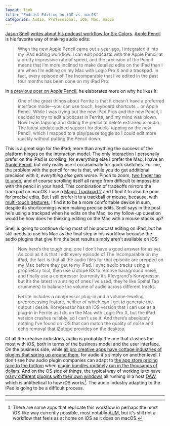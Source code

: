```yaml
---
layout: link
title: "Podcast Editing on iOS vs. macOS"
categories: Audio, Professional, iOS, Mac, macOS
---
```


[Jason Snell](https://twitter.com/jsnell) [writes about his podcast workflow for Six Colors](https://sixcolors.com/post/2019/11/why-my-ipad-podcast-workflow-still-includes-the-mac/). [Apple Pencil](https://www.apple.com/apple-pencil/) is his favorite way of making audio edits:

> When the new Apple Pencil came out a year ago, I integrated it into my iPad editing workflow. I can edit podcasts with the Apple Pencil at a pretty impressive rate of speed, and the precision of the Pencil means that I’m more inclined to make detailed edits on the iPad than I am when I’m editing on my Mac with Logic Pro X and a trackpad. In fact, every episode of The Incomparable that I’ve edited in the past four months has been done on my iPad Pro.

In [a previous post on Apple Pencil](https://www.macworld.com/article/3326859/the-new-apple-pencil-made-me-a-believer.html), he elaborates more on why he likes it:

> One of the great things about Ferrite is that it doesn’t have a preferred interface mode—you can use touch, keyboard shortcuts... or Apple Pencil. While I was trying out the new iPad Pros and the new Pencil, I decided to try to edit a podcast in Ferrite, and my mind was blown. Now I was tapping and sliding the pencil to delete extraneous audio. The latest update added support for double-tapping on the new Pencil, which I mapped to a play/pause toggle so I could edit more quickly without putting the Pencil down.

This is a great sign for the iPad; more than anything the success of the platform hinges on the interaction model. The only interaction I personally prefer on the iPad is scrolling, for everything else I prefer the Mac. I have an [Apple Pencil](https://www.apple.com/apple-pencil/), but only really use it occasionally for quick sketches. For me, the problem with the pencil for me is that, while you do get additional precision with it, *everything else gets worse*. Pinch to zoom, [two finger tap to undo](https://procreate.art/insight/2018/take-our-undo-gesture), and of course scrolling itself all range from difficult to impossible with the pencil in your hand. This combination of tradeoffs mirrors the trackpad on macOS. I use a [Magic Trackpad 2](https://www.apple.com/shop/product/MRMF2/magic-trackpad-2-space-gray) and I find it to also be poor for precise edits. But I still prefer it to a trackball or mouse, because, with [multi-touch gestures](https://support.apple.com/en-us/HT204895), I find it to be a more comfortable device in sum, despite its shortcomings when making precise edits. Snell says in the post he's using a trackpad when he edits on the Mac, so my follow-up question would be how does he thinking editing on the Mac with a mouse stacks up?

Snell is going to continue doing most of his podcast editing on iPad, but he still needs to use his Mac as the final step in his workflow because the audio plugins that give him the best results simply aren't available on iOS:

> Now here’s the tough one, one I don’t have a good answer for as yet. As cool as it is that I edit every episode of The Incomparable on my iPad, the fact is that all the audio files for that episode are prepped on my Mac before they get to my iPad. I sync audio tracks using a proprietary tool, then use iZotope RX to remove background noise, and finally use a compressor (currently it’s Klevgrand’s Korvpressor, but it’s the latest in a string of ones I’ve used, they’re like Spın̈al Tap drummers) to balance the volume of audio across different tracks.

> Ferrite includes a compressor plug-in and a volume-leveling preprocessing feature, neither of which can I get to generate the output I desire. Korvpressor has an iOS version that I can use as a plug-in in Ferrite as I do on the Mac with Logic Pro X, but the iPad version crashes reliably, so I can’t use it. And there’s absolutely nothing I’ve found on iOS that can match the quality of noise and echo removal that iZotope provides on the desktop.

Of all the creative industries, audio is probably the one that clashes the most with iOS, both in terms of the business model and the user interface. On the business side, while [all pro creative apps have cottage industries of plugins that spring up around them](https://blog.robenkleene.com/2019/11/12/web-mobile-apps-are-about-specialization/), for audio it's simply on another level. I don't see how audio plugin companies can adapt to [the app store pricing race to the bottom](https://appleinsider.com/articles/11/07/11/ios_app_store_downloads_grow_61_average_app_price_up_14) when [plugin bundles routinely run in the thousands of dollars](https://www.waves.com/bundles/horizon). And on the OS side of things, the typical way of working is to have [many different plugins with their own windows](https://www.apple.com/logic-pro/plugins-and-sounds/) all running in a host [DAW](https://en.wikipedia.org/wiki/Digital_audio_workstation), which is antithetical to how iOS works[^audioappslikedaws]. The audio industry adapting to the iPad is going to be a difficult process.

* * *

[^audioappslikedaws]: There are some apps that replicate this workflow in perhaps the most iOS-like way currently possible, most notably [AUM](https://kymatica.com/apps/aum), but it's still not a workflow that feels as at home on iOS as it does on macOS.

